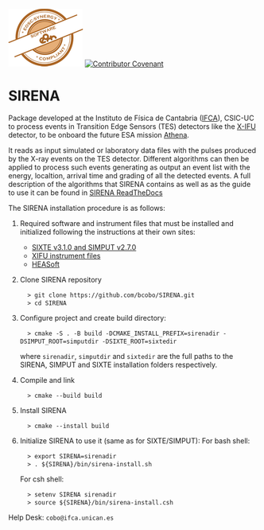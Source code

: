 [![SQAaaS badge](https://github.com/EOSC-synergy/SQAaaS/raw/master/badges/badges_150x116/badge_software_bronze.png)](https://api.eu.badgr.io/public/assertions/5GEdTdkzR2KDlXkZTCgrLg "SQAaaS bronze badge achieved")
[![Contributor Covenant](https://img.shields.io/badge/Contributor%20Covenant-2.1-4baaaa.svg)](code_of_conduct.md) 
# SIRENA
Package developed at the Instituto de Física de Cantabria ([IFCA](https://ifca.unican.es/en-us)), CSIC-UC to process events in Transition Edge Sensors (TES) detectors
like the [X-IFU](https://x-ifu.irap.omp.eu/) detector, to be onboard the future ESA mission [Athena](https://www.the-athena-x-ray-observatory.eu/en).

It reads as input simulated or laboratory data files with the pulses produced by the X-ray events on the TES detector.
Different algorithms can then be applied to process such events generating as output an event list with the energy, localtion, arrival time and grading of all the detected events.
A full description of the algorithms that SIRENA contains as well as as the guide to use it can be found in [SIRENA ReadTheDocs](https://sirena.readthedocs.io/en/latest/SIRENA.html)

The SIRENA installation procedure is as follows:

1. Required software and instrument files that must be installed and initialized following the instructions at their own sites:
   * [SIXTE v3.1.0 and SIMPUT v2.7.0](https://www.sternwarte.uni-erlangen.de/sixte/installation/) 
   * [XIFU instrument files](https://www.sternwarte.uni-erlangen.de/sixte/instruments/)
   * [HEASoft](https://heasarc.gsfc.nasa.gov/docs/software/heasoft/) 
2. Clone SIRENA repository 
   ```
     > git clone https://github.com/bcobo/SIRENA.git
     > cd SIRENA
   ```
3. Configure project and create build directory:
   ```
     > cmake -S . -B build -DCMAKE_INSTALL_PREFIX=sirenadir -DSIMPUT_ROOT=simputdir -DSIXTE_ROOT=sixtedir
   ```
   where `sirenadir`, `simputdir` and `sixtedir` are the full paths to the SIRENA, SIMPUT and SIXTE installation folders respectively.
   
4. Compile and link
   ```
     > cmake --build build
   ```
5. Install SIRENA  
   ```
     > cmake --install build
   ``` 
6. Initialize SIRENA to use it (same as for SIXTE/SIMPUT):
   For bash shell:
   ```
     > export SIRENA=sirenadir
     > . ${SIRENA}/bin/sirena-install.sh
   ```
   For csh shell:
   ```
     > setenv SIRENA sirenadir
     > source ${SIRENA}/bin/sirena-install.csh
   ```

Help Desk: 
      ```
         cobo@ifca.unican.es
      ```
